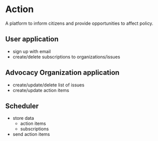 # Action

A platform to inform citizens and provide opportunities to affect policy.

## User application

* sign up with email
* create/delete subscriptions to organizations/issues

## Advocacy Organization application

* create/update/delete list of issues
* create/update action items

## Scheduler

* store data
  * action items
  * subscriptions
* send action items
